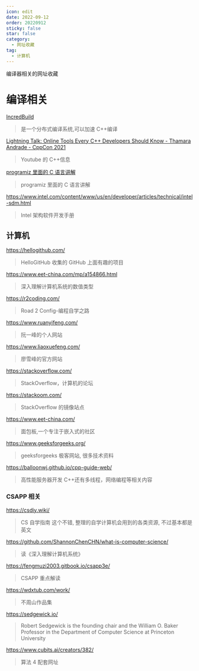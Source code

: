 ```yaml
---
icon: edit
date: 2022-09-12
order: 20220912
sticky: false
star: false
category:
  - 网址收藏
tag:
  - 计算机
---
```


编译器相关的网址收藏

<!-- more -->

# 编译相关

[IncredBuild](https://www.incredibuild.com/)

> 是一个分布式编译系统,可以加速 C++编译

[Lightning Talk: Online Tools Every C++ Developers Should Know - Thamara Andrade - CppCon 2021](https://www.youtube.com/watch?v=UztsWf7F_Sc&ab_channel=CppCon)

> Youtube 的 C++信息

[programiz 里面的 C 语言讲解](https://www.programiz.com/c-programming/c-data-types)

> programiz 里面的 C 语言讲解

https://www.intel.com/content/www/us/en/developer/articles/technical/intel-sdm.html

> Intel 架构软件开发手册

## 计算机

https://hellogithub.com/

> HelloGitHub 收集的 GitHub 上面有趣的项目

https://www.eet-china.com/mp/a154866.html

> 深入理解计算机系统的数值类型

https://r2coding.com/

> Road 2 Config-编程自学之路

https://www.ruanyifeng.com/

> 阮一峰的个人网站

https://www.liaoxuefeng.com/

> 廖雪峰的官方网站

https://stackoverflow.com/

> StackOverflow，计算机的论坛

https://stackoom.com/

> StackOverflow 的镜像站点

https://www.eet-china.com/

> 面包板,一个专注于嵌入式的社区

https://www.geeksforgeeks.org/

> geeksforgeeks 极客网站, 很多技术资料

https://balloonwj.github.io/cpp-guide-web/

> 高性能服务器开发 C++还有多线程，网络编程等相关内容

### CSAPP 相关

https://csdiy.wiki/

> CS 自学指南 这个不错, 整理的自学计算机会用到的各类资源, 不过基本都是英文

https://github.com/ShannonChenCHN/what-is-computer-science/

> 读《深入理解计算机系统》

https://fengmuzi2003.gitbook.io/csapp3e/

> CSAPP 重点解读

https://wdxtub.com/work/

> 不周山作品集

https://sedgewick.io/

> Robert Sedgewick is the founding chair and the William O. Baker Professor in the Department of Computer Science at Princeton University

https://www.cubits.ai/creators/382/

> 算法 4 配套网址

